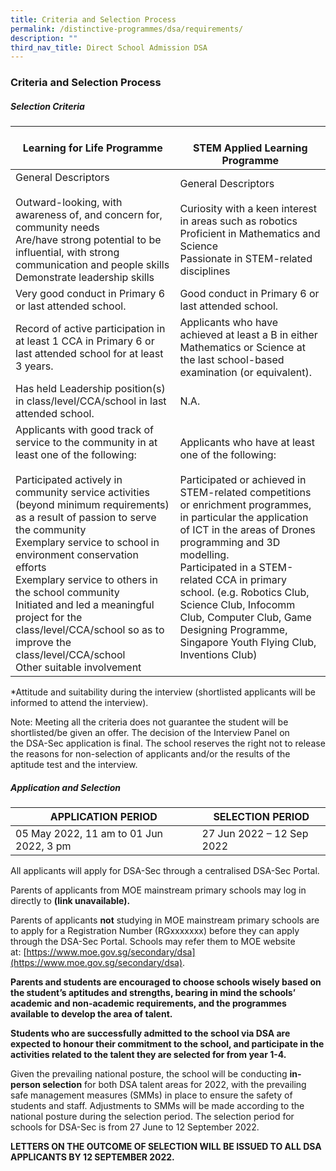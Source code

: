```yaml
---
title: Criteria and Selection Process
permalink: /distinctive-programmes/dsa/requirements/
description: ""
third_nav_title: Direct School Admission DSA
---
```


### Criteria and Selection Process

##### **Selection Criteria**

| Learning for Life Programme                                                                                                                                                                                                                                                                                                                                                                                                                                                                                    | <br>STEM Applied Learning Programme                                                                                                                                                                                                                                                                                                                                                                                                   |
| -------------------------------------------------------------------------------------------------------------------------------------------------------------------------------------------------------------------------------------------------------------------------------------------------------------------------------------------------------------------------------------------------------------------------------------------------------------------------------------------------------------- | ------------------------------------------------------------------------------------------------------------------------------------------------------------------------------------------------------------------------------------------------------------------------------------------------------------------------------------------------------------------------------------------------------------------------------------- |
| General Descriptors<br><br>Outward-looking, with awareness of, and concern for, community needs<br>Are/have strong potential to be influential, with strong communication and people skills<br>Demonstrate leadership skills                                                                                                                                                                                                                                                                                   | General Descriptors<br><br>Curiosity with a keen interest in areas such as robotics<br>Proficient in Mathematics and Science<br>Passionate in STEM-related disciplines                                                                                                                                                                                                                                                                |
| Very good conduct in Primary 6 or last attended school.                                                                                                                                                                                                                                                                                                                                                                                                                                                        | Good conduct in Primary 6 or last attended school.                                                                                                                                                                                                                                                                                                                                                                                    |
| Record of active participation in at least 1 CCA in Primary 6 or last attended school for at least 3 years.                                                                                                                                                                                                                                                                                                                                                                                                    | Applicants who have achieved at least a B in either Mathematics or Science at the last school-based examination (or equivalent).                                                                                                                                                                                                                                                                                                      |
| Has held Leadership position(s) in class/level/CCA/school in last attended school.                                                                                                                                                                                                                                                                                                                                                                                                                             | N.A.                                                                                                                                                                                                                                                                                                                                                                                                                                  |
| Applicants with good track of service to the community in at least one of the following:<br><br>Participated actively in community service activities (beyond minimum requirements) as a result of passion to serve the community<br>Exemplary service to school in environment conservation efforts<br>Exemplary service to others in the school community<br>Initiated and led a meaningful project for the class/level/CCA/school so as to improve the class/level/CCA/school<br>Other suitable involvement | Applicants who have at least one of the following:<br><br>Participated or achieved in STEM-related competitions or enrichment programmes, in particular the application of ICT in the areas of Drones programming and 3D modelling.<br>Participated in a STEM-related CCA in primary school. (e.g. Robotics Club, Science Club, Infocomm Club, Computer Club, Game Designing Programme, Singapore Youth Flying Club, Inventions Club) |

\*Attitude and suitability during the interview (shortlisted applicants will be informed to attend the interview).

Note: Meeting all the criteria does not guarantee the student will be shortlisted/be given an offer. The decision of the Interview Panel on the DSA-Sec application is final. The school reserves the right not to release the reasons for non-selection of applicants and/or the results of the aptitude test and the interview.

##### **Application and Selection**

| APPLICATION PERIOD                      | SELECTION PERIOD          |
| --------------------------------------- | ------------------------- |
| 05 May 2022, 11 am to 01 Jun 2022, 3 pm | 27 Jun 2022 – 12 Sep 2022 |

All applicants will apply for DSA-Sec through a centralised DSA-Sec Portal.

Parents of applicants from MOE mainstream primary schools may log in directly to **(link unavailable).**

Parents of applicants **not** studying in MOE mainstream primary schools are to apply for a Registration Number (RGxxxxxxx) before they can apply through the DSA-Sec Portal. Schools may refer them to MOE website at: [https://www.moe.gov.sg/secondary/dsa](https://www.moe.gov.sg/secondary/dsa).

**Parents and students are encouraged to choose schools wisely based on the student’s aptitudes and strengths, bearing in mind the schools’ academic and non-academic requirements, and the programmes available to develop the area of talent.**

**Students who are successfully admitted to the school via DSA are expected to honour their commitment to the school, and participate in the activities related to the talent they are selected for from year 1-4.**

Given the prevailing national posture, the school will be conducting **in-person selection** for both DSA talent areas for 2022, with the prevailing safe management measures (SMMs) in place to ensure the safety of students and staff. Adjustments to SMMs will be made according to the national posture during the selection period. The selection period for schools for DSA-Sec is from 27 June to 12 September 2022.

**LETTERS ON THE OUTCOME OF SELECTION WILL BE ISSUED TO ALL DSA APPLICANTS BY 12 SEPTEMBER 2022.**
